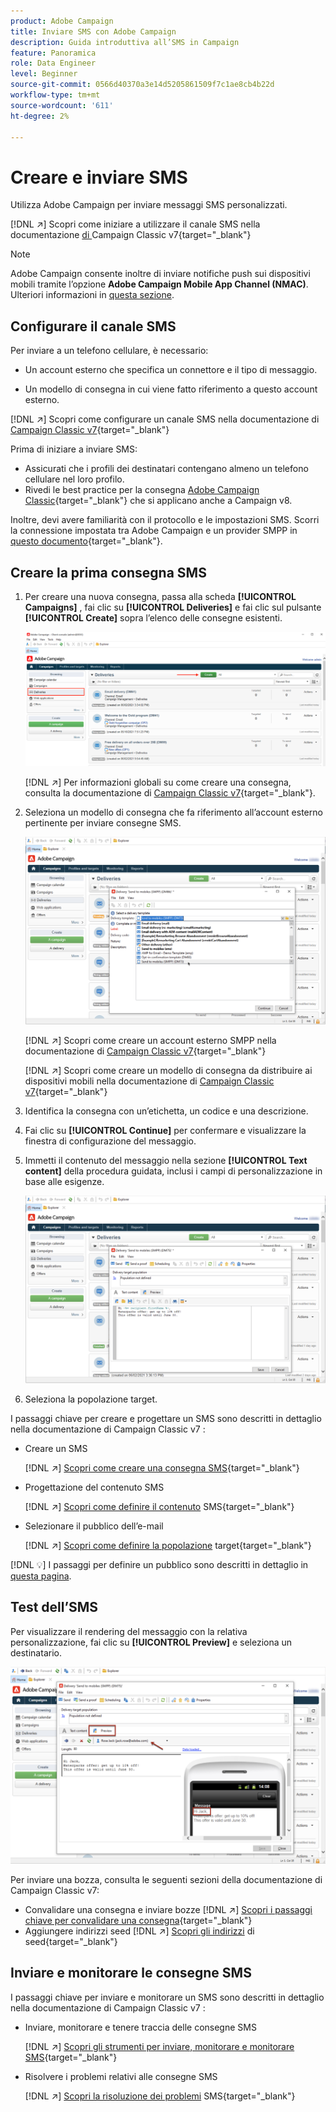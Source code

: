 ```yaml
---
product: Adobe Campaign
title: Inviare SMS con Adobe Campaign
description: Guida introduttiva all’SMS in Campaign
feature: Panoramica
role: Data Engineer
level: Beginner
source-git-commit: 0566d40370a3e14d5205861509f7c1ae8cb4b22d
workflow-type: tm+mt
source-wordcount: '611'
ht-degree: 2%

---
```


# Creare e inviare SMS

Utilizza Adobe Campaign per inviare messaggi SMS personalizzati.

[!DNL :arrow_upper_right:] Scopri come iniziare a utilizzare il canale SMS nella documentazione [ di ](https://experienceleague.adobe.com/docs/campaign-classic/using/sending-messages/sending-messages-on-mobiles/sms-channel.html)Campaign Classic v7{target=&quot;_blank&quot;}

>[!NOTE]
>
>Adobe Campaign consente inoltre di inviare notifiche push sui dispositivi mobili tramite l’opzione **Adobe Campaign Mobile App Channel (NMAC)**. Ulteriori informazioni in [questa sezione](push.md).

## Configurare il canale SMS

Per inviare a un telefono cellulare, è necessario:

* Un account esterno che specifica un connettore e il tipo di messaggio.

* Un modello di consegna in cui viene fatto riferimento a questo account esterno.

[!DNL :arrow_upper_right:]  Scopri come configurare un canale SMS nella documentazione di  [Campaign Classic v7](https://experienceleague.adobe.com/docs/campaign-classic/using/sending-messages/sending-messages-on-mobiles/sms-set-up.html?lang=en#sending-messages){target=&quot;_blank&quot;}

Prima di iniziare a inviare SMS:

* Assicurati che i profili dei destinatari contengano almeno un telefono cellulare nel loro profilo.
* Rivedi le best practice per la consegna [Adobe Campaign Classic](https://experienceleague.adobe.com/docs/campaign-classic/using/sending-messages/key-steps-when-creating-a-delivery/delivery-bestpractices/delivery-best-practices.html?lang=en#sending-messages){target=&quot;_blank&quot;} che si applicano anche a Campaign v8.

Inoltre, devi avere familiarità con il protocollo e le impostazioni SMS. Scorri la connessione impostata tra Adobe Campaign e un provider SMPP in [questo documento](https://experienceleague.adobe.com/docs/campaign-classic/using/sending-messages/sending-messages-on-mobiles/sms-protocol.html?lang=en#sending-messages){target=&quot;_blank&quot;}.

## Creare la prima consegna SMS

1. Per creare una nuova consegna, passa alla scheda **[!UICONTROL Campaigns]** , fai clic su **[!UICONTROL Deliveries]** e fai clic sul pulsante **[!UICONTROL Create]** sopra l’elenco delle consegne esistenti.

   ![](assets/delivery_step_1.png)

   [!DNL :arrow_upper_right:] Per informazioni globali su come creare una consegna, consulta la documentazione di  [Campaign Classic v7](https://experienceleague.adobe.com/docs/campaign-classic/using/sending-messages/key-steps-when-creating-a-delivery/steps-about-delivery-creation-steps.html?lang=en#sending-messages){target=&quot;_blank&quot;}.

1. Seleziona un modello di consegna che fa riferimento all’account esterno pertinente per inviare consegne SMS.

   ![](assets/sms-template-list.png)

   [!DNL :arrow_upper_right:] Scopri come creare un account esterno SMPP nella documentazione di  [Campaign Classic v7](https://experienceleague.adobe.com/docs/campaign-classic/using/sending-messages/sending-messages-on-mobiles/sms-set-up.html?lang=en#creating-an-smpp-external-account){target=&quot;_blank&quot;}

   [!DNL :arrow_upper_right:] Scopri come creare un modello di consegna da distribuire ai dispositivi mobili nella documentazione di  [Campaign Classic v7](https://experienceleague.adobe.com/docs/campaign-classic/using/sending-messages/sending-messages-on-mobiles/sms-set-up.html?lang=en#changing-the-delivery-template){target=&quot;_blank&quot;}

1. Identifica la consegna con un’etichetta, un codice e una descrizione.

1. Fai clic su **[!UICONTROL Continue]** per confermare e visualizzare la finestra di configurazione del messaggio.

1. Immetti il contenuto del messaggio nella sezione **[!UICONTROL Text content]** della procedura guidata, inclusi i campi di personalizzazione in base alle esigenze.

   ![](assets/sms-content.png)

1. Seleziona la popolazione target.

I passaggi chiave per creare e progettare un SMS sono descritti in dettaglio nella documentazione di Campaign Classic v7 :

* Creare un SMS

   [!DNL :arrow_upper_right:] [Scopri come creare una consegna SMS](https://experienceleague.adobe.com/docs/campaign-classic/using/sending-messages/sending-messages-on-mobiles/sms-create.html?lang=en#sending-messages){target=&quot;_blank&quot;}

* Progettazione del contenuto SMS

   [!DNL :arrow_upper_right:] [Scopri come definire il contenuto](https://experienceleague.adobe.com/docs/campaign-classic/using/sending-messages/sending-messages-on-mobiles/sms-create.html?lang=en#defining-the-sms-content) SMS{target=&quot;_blank&quot;}

* Selezionare il pubblico dell’e-mail

   [!DNL :arrow_upper_right:] [Scopri come definire la popolazione](https://experienceleague.adobe.com/docs/campaign-classic/using/sending-messages/key-steps-when-creating-a-delivery/steps-defining-the-target-population.html) target{target=&quot;_blank&quot;}

[!DNL :bulb:] I passaggi per definire un pubblico sono descritti in dettaglio in  [questa pagina](../start/audiences.md).

## Test dell’SMS

Per visualizzare il rendering del messaggio con la relativa personalizzazione, fai clic su **[!UICONTROL Preview]** e seleziona un destinatario.

![](assets/sms-preview.png)

Per inviare una bozza, consulta le seguenti sezioni della documentazione di Campaign Classic v7:

* Convalidare una consegna e inviare bozze
   [!DNL :arrow_upper_right:] [Scopri i passaggi chiave per convalidare una consegna](https://experienceleague.adobe.com/docs/campaign-classic/using/sending-messages/key-steps-when-creating-a-delivery/steps-validating-the-delivery.html){target=&quot;_blank&quot;}
* Aggiungere indirizzi seed
   [!DNL :arrow_upper_right:] [Scopri gli indirizzi](https://experienceleague.adobe.com/docs/campaign-classic/using/sending-messages/using-seed-addresses/about-seed-addresses.html) di seed{target=&quot;_blank&quot;}

## Inviare e monitorare le consegne SMS

I passaggi chiave per inviare e monitorare un SMS sono descritti in dettaglio nella documentazione di Campaign Classic v7 :

* Inviare, monitorare e tenere traccia delle consegne SMS

   [!DNL :arrow_upper_right:] [Scopri gli strumenti per inviare, monitorare e monitorare SMS](https://experienceleague.adobe.com/docs/campaign-classic/using/sending-messages/sending-messages-on-mobiles/sms-send.html?lang=en#sending-messages){target=&quot;_blank&quot;}

* Risolvere i problemi relativi alle consegne SMS

   [!DNL :arrow_upper_right:] [Scopri la risoluzione dei problemi](https://experienceleague.adobe.com/docs/campaign-classic/using/sending-messages/sending-messages-on-mobiles/troubleshooting-sms.html?lang=en#sending-messages) SMS{target=&quot;_blank&quot;}
